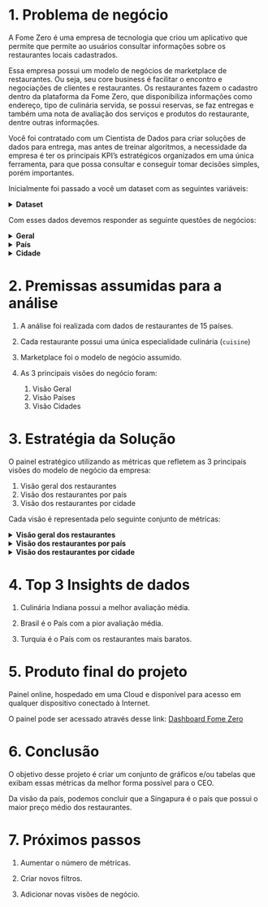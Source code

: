 # 1. Problema de negócio

A Fome Zero é uma empresa de tecnologia que criou um aplicativo que permite que permite ao usuários consultar informações sobre os restaurantes locais cadastrados.

Essa empresa possui um modelo de negócios de marketplace de restaurantes. Ou seja, seu core business é facilitar o encontro e negociações de clientes e restaurantes. Os restaurantes fazem o cadastro dentro da plataforma da Fome Zero, que disponibiliza informações como endereço, tipo de culinária servida, se possui reservas, se faz entregas e também uma nota de avaliação dos serviços e produtos do restaurante, dentre outras informações.

Você foi contratado com um Cientista de Dados para criar soluções de dados para entrega, mas antes de treinar algoritmos, a necessidade da empresa é ter os principais KPI’s estratégicos organizados em uma única ferramenta, para que possa consultar e conseguir tomar decisões simples, porém importantes. 

Inicialmente foi passado a você um dataset com as seguintes variáveis:

<details>
<summary><b> Dataset </b></summary>


| Column | Description |
| :----- | :---------- |
| Restaurant ID | ID do restaurante |
| Restaurant Name | Nome do Restaurante |
| Country Code | Código do País |
| City | Nome da Cidade onde o restaurante está |
| Address | Endereço do restaurante |
| Locality | Localização e pontos de referência do restaurante |
| Locality Verbose | Localização e pontos de referência do restaurante (Mais informações) |
| Longitude | Ponto geográfico de Longitude do Restaurante |
| Latitude | Ponto geográfico de Latitude do Restaurante |
| Cuisines | Tipos de Culinária servidos no restaurante |
| Average Cost for two | Preço Médio de um prato para duas pessoas no restaurante |
| Currency | Moeda do país |
| Has Table booking | Se o restaurante possui serviços de reserva; 1 - Sim; 0 - Não |
| Has Online delivery | Se o restaurante possui serviços de pedido on-line; 1 - Sim; 0 - Não |
| Is delivering now | Se o restaurante faz entregas; 1 - Sim; 0 - Não |
| Switch to order menu | - |
| Price range | Variação de preços do restaurante; 1 a 4 - Quanto maior o valor, mais caro serão os pratos |
| Aggregate rating | Nota média do restaurante |
| Rating color | Código Hexadecimal da cor do restaurante com base em sua nota média |
| Rating text | Categoria em que o restaurante está com base em sua nota média |
| Votes | Quantidade de avaliações que o restaurante já recebeu |

</details>


Com esses dados devemos responder as seguinte questões de negócios:

<details>
<summary><b> Geral </b></summary>

1. Quantos restaurantes únicos estão registrados?


2. Quantos países únicos estão registrados?


3. Quantas cidades únicas estão registradas?


4. Qual o total de avaliações feitas?


5. Qual o total de tipos de culinária registrados?

</details>


<details>
<summary><b> País </b></summary>

1. Qual o nome do país que possui mais cidades registradas?


2. Qual o nome do país que possui mais restaurantes registrados?


3. Qual o nome do país que possui mais restaurantes com o nível de preço igual a 4 registrados?


4. Qual o nome do país que possui a maior quantidade de tipos de culinária distintos?


5. Qual o nome do país que possui a maior quantidade de avaliações feitas?


6. Qual o nome do país que possui a maior quantidade de restaurantes que fazem entrega?


7. Qual o nome do país que possui a maior quantidade de restaurantes que aceitam reservas?


8. Qual o nome do país que possui, na média, a maior quantidade de avaliações registrada?


9. Qual o nome do país que possui, na média, a maior nota média registrada?


10. Qual o nome do país que possui, na média, a menor nota média registrada?


11. Qual a média de preço de um prato para dois por país?

</details>


<details>
<summary><b> Cidade </b></summary>

1. Qual o nome da cidade que possui mais restaurantes registrados?


2. Qual o nome da cidade que possui mais restaurantes com nota média acima de 4?


3. Qual o nome da cidade que possui mais restaurantes com nota média abaixo de 5?


4. Qual o nome da cidade que possui o maior valor médio de um prato para dois?


5. Qual o nome da cidade que possui a maior quantidade de tipos de culinária distintas?


6. Qual o nome da cidade que possui a maior quantidade de restaurantes que fazem reservas?


7. Qual o nome da cidade que possui a maior quantidade de restaurantes que fazem entregas?


8. Qual o nome da cidade que possui a maior quantidade de restaurantes que aceitam pedidos online?

</details>


# 2. Premissas assumidas para a análise

1. A análise foi realizada com dados de restaurantes de 15 países.

2. Cada restaurante possui uma única especialidade culinária (`cuisine`)

3. Marketplace foi o modelo de negócio assumido.

4. As 3 principais visões do negócio foram:
    1. Visão Geral
    2. Visão Países
    3. Visão Cidades
    
    

# 3. Estratégia da Solução

O painel estratégico utilizando as métricas que refletem as 3 principais visões do modelo de negócio da empresa:
  1. Visão geral dos restaurantes
  2. Visão dos restaurantes por país
  3. Visão dos restaurantes por cidade
  

Cada visão é representada pelo seguinte conjunto de métricas:

<details>
<summary><b> Visão geral dos restaurantes </b></summary>

1. Número de restaurantes na base.


2. Número de países registrados.


3. Numero de cidades únicas.


4. Soma total de avaliações feitas.


5. Número total de tipos de culinária distintas.

</details>


<details>
<summary><b> Visão dos restaurantes por país </b></summary>

1. País com maior preço médio para dois.


2. País com menor preço médio para dois.


3. País com mais restaurantes cadastrados.


4. País com melhor média de avaliação.


5. País com pior média de avaliação.

</details>



<details>
<summary><b> Visão dos restaurantes por cidade </b></summary>

1. Cidade com mais restaurantes cadastrados.


2. Cidade com maior preço médio para dois.


3. Cidade com menor preço médio para dois.


4. Cidade com mais variações de culinária.


5. Cidade com mais avaliações com média maior que 4.

</details>



# 4. Top 3 Insights de dados

1. Culinária Indiana possui a melhor avaliação média.

2. Brasil é o País com a pior avaliação média.

3. Turquia é o País com os restaurantes mais baratos.



# 5. Produto final do projeto

Painel online, hospedado em uma Cloud e disponível para acesso em qualquer dispositivo conectado à Internet.

O painel pode ser acessado através desse link: [Dashboard Fome Zero](https://gustavonascimento98-fome-zero.streamlit.app/)



# 6. Conclusão

O objetivo desse projeto é criar um conjunto de gráficos e/ou tabelas que exibam essas métricas da melhor forma possível para o CEO.

Da visão da país, podemos concluir que a Singapura é o país que possui o maior preço médio dos restaurantes.



# 7. Próximos passos

1. Aumentar o número de métricas.

2. Criar novos filtros.

3. Adicionar novas visões de negócio.
